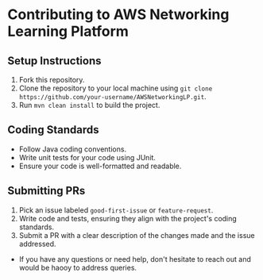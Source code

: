 # Contributing to AWS Networking Learning Platform

## Setup Instructions

1. Fork this repository.
2. Clone the repository to your local machine using `git clone https://github.com/your-username/AWSNetworkingLP.git`.
3. Run `mvn clean install` to build the project.

## Coding Standards

* Follow Java coding conventions.
* Write unit tests for your code using JUnit.
* Ensure your code is well-formatted and readable.

## Submitting PRs

1. Pick an issue labeled `good-first-issue` or `feature-request`.
2. Write code and tests, ensuring they align with the project's coding standards.
3. Submit a PR with a clear description of the changes made and the issue addressed.

* If you have any questions or need help, don't hesitate to reach out and would be haooy to address queries.

